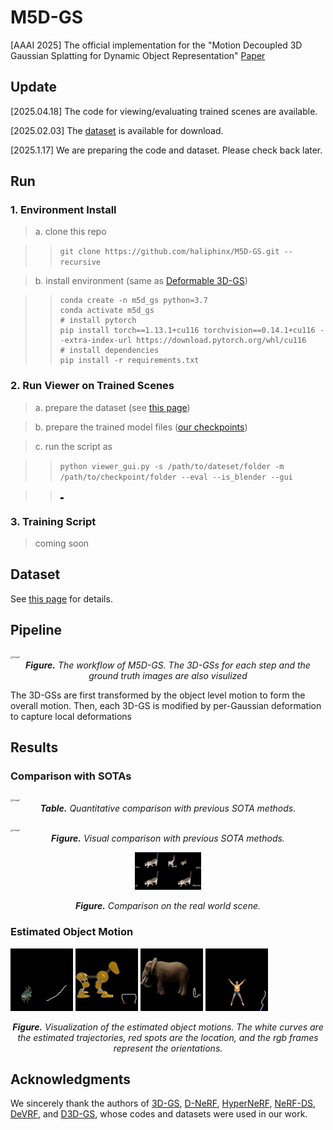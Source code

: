 # M5D-GS
[AAAI 2025] The official implementation for the "Motion Decoupled 3D Gaussian Splatting for Dynamic Object Representation" [Paper](https://drive.google.com/file/d/1DZnkiIoHsxtnf_NKxC1tnn_vRnRu2D45/view?usp=drive_link)

## Update
[2025.04.18] The code for viewing/evaluating trained scenes are available.

[2025.02.03] The [dataset](/m5d_data) is available for download.

[2025.1.17] We are preparing the code and dataset. Please check back later.

## Run

### 1. Environment Install

> a. clone this repo

>> `git clone https://github.com/haliphinx/M5D-GS.git --recursive`

> b. install environment (same as [Deformable 3D-GS](https://github.com/ingra14m/Deformable-3D-Gaussians))

>> ```
>> conda create -n m5d_gs python=3.7
>> conda activate m5d_gs
>> # install pytorch
>> pip install torch==1.13.1+cu116 torchvision==0.14.1+cu116 --extra-index-url https://download.pytorch.org/whl/cu116
>> # install dependencies
>> pip install -r requirements.txt
>> ```

### 2. Run Viewer on Trained Scenes
> a. prepare the dataset (see [this page](/m5d_data))

> b. prepare the trained model files ([our checkpoints](https://uottawa-my.sharepoint.com/personal/xhu008_uottawa_ca/_layouts/15/guestaccess.aspx?share=El3O-dVaY_tDlEuCasqKotABh3SwRGu6h7j777dC2m66zw&e=hzpiHl))

> c. run the script as 

>> ```python viewer_gui.py -s /path/to/dateset/folder -m /path/to/checkpoint/folder --eval --is_blender --gui```

>> <img src="res/viewer_exp.png" alt="Image1" style="zoom:0.5%;" />

### 3. Training Script
> coming soon

## Dataset
See [this page](/m5d_data) for details.

## Pipeline

<img src="res/main_graph.png" alt="Image1" style="zoom:25%;" />
<div align="center"><b><i>Figure.</i></b> <i>The workflow of M5D-GS. The 3D-GSs for each step and the ground truth images are also visulized</i></div>

<p></p>

The 3D-GSs are first transformed by the object level motion to form the overall motion. Then, each 3D-GS is modified by per-Gaussian deformation to capture local deformations


## Results
### Comparison with SOTAs
<img src="res/tab_res.png" alt="Image1" style="zoom:25%;" />
<div align="center"><b><i>Table.</i></b> <i>Quantitative comparison with previous SOTA methods.</i></div>
<p></p><p></p>
<img src="res/main_vis.png" alt="Image1" style="zoom:25%;" />
<div align="center"><b><i>Figure.</i></b> <i>Visual comparison with previous SOTA methods.</i></div>
<p></p><p></p>

<div align="center">
<img src="res/cat.gif" alt="Image1" style="zoom:25%;" />

<b><i>Figure.</i></b> <i>Comparison on the real world scene.</i></div>
</div>

### Estimated Object Motion
<img src="res/traj_fish.gif" alt="Image1" style="zoom:25%;" /> <img src="res/traj_robdog.gif" alt="Image2" style="zoom:25%;" /> <img src="res/traj_elephant.gif" alt="Image3" style="zoom:25%;" /> <img src="res/traj_jjacks.gif" alt="Image4" style="zoom:25%;" />
<div align="center"><b><i>Figure.</i></b> <i>Visualization of the estimated object motions. The white curves are the estimated trajectories, red spots are the location, and the rgb frames represent the orientations.</i></div>

## Acknowledgments
We sincerely thank the authors of [3D-GS](https://repo-sam.inria.fr/fungraph/3d-gaussian-splatting/), [D-NeRF](https://www.albertpumarola.com/research/D-NeRF/index.html), [HyperNeRF](https://hypernerf.github.io/), [NeRF-DS](https://jokeryan.github.io/projects/nerf-ds/), [DeVRF](https://jia-wei-liu.github.io/DeVRF/),  and [D3D-GS]([https://jia-wei-liu.github.io/DeVRF/](https://drive.google.com/file/d/1DZnkiIoHsxtnf_NKxC1tnn_vRnRu2D45/view?usp=drive_link)), whose codes and datasets were used in our work.
